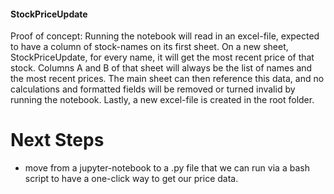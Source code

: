 #### StockPriceUpdate

Proof of concept: Running the notebook will read in an excel-file, expected to have a column of stock-names on its first sheet. On a new sheet, StockPriceUpdate, for every name, it will get the most recent price of that stock. Columns A and B of that sheet will always be the list of names and the most recent prices. The main sheet can then reference this data, and no calculations and formatted fields will be removed or turned invalid by running the notebook. Lastly, a new excel-file is created in the root folder.

# Next Steps

- move from a jupyter-notebook to a .py file that we can run via a bash script to have a one-click way to get our price data.

